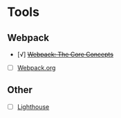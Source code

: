# Tools
## Webpack
- [√] ~~[Webpack: The Core Concepts](http://webpack.academy/p/the-core-concepts)~~
- [ ] [Webpack.org](https://webpack.js.org/)
## Other
- [ ] [Lighthouse](https://developers.google.com/web/tools/lighthouse/)
